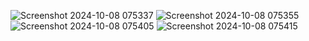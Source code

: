 ![Screenshot 2024-10-08 075337](https://github.com/user-attachments/assets/332f18bf-ca64-4ea9-b831-0e55d1b6a395)
![Screenshot 2024-10-08 075355](https://github.com/user-attachments/assets/282227dc-bd52-4be6-b579-dbc60153441a)
![Screenshot 2024-10-08 075405](https://github.com/user-attachments/assets/d0b4d80f-696e-4edf-a239-4b22f587c781)
![Screenshot 2024-10-08 075415](https://github.com/user-attachments/assets/9ce82cfa-15d2-4a07-b6cc-4b8d05d9cd40)
